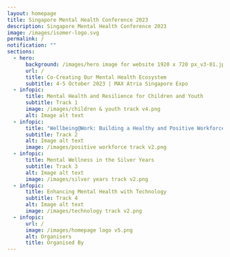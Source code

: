 ```yaml
---
layout: homepage
title: Singapore Mental Health Conference 2023
description: Singapore Mental Health Conference 2023
image: /images/isomer-logo.svg
permalink: /
notification: ""
sections:
  - hero:
      background: /images/hero image for website 1920 x 720 px_v3-01.jpg
      url: /
      title: Co-Creating Our Mental Health Ecosystem
      subtitle: 4-5 October 2023 | MAX Atria Singapore Expo
  - infopic:
      title: Mental Health and Resilience for Children and Youth
      subtitle: Track 1
      image: /images/children & youth track v4.png
      alt: Image alt text
  - infopic:
      title: "Wellbeing@Work: Building a Healthy and Positive Workforce"
      subtitle: Track 2
      alt: Image alt text
      image: /images/positive workforce track v2.png
  - infopic:
      title: Mental Wellness in the Silver Years
      subtitle: Track 3
      alt: Image alt text
      image: /images/silver years track v2.png
  - infopic:
      title: Enhancing Mental Health with Technology
      subtitle: Track 4
      alt: Image alt text
      image: /images/technology track v2.png
  - infopic:
      url: /
      image: /images/homepage logo v5.png
      alt: Organisers
      title: Organised By
---
```

